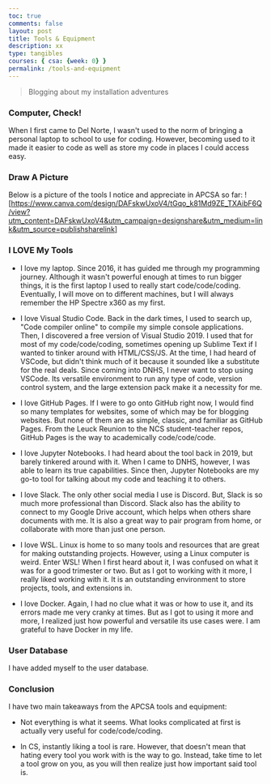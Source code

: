 ```yaml
---
toc: true
comments: false
layout: post
title: Tools & Equipment
description: xx
type: tangibles
courses: { csa: {week: 0} }
permalink: /tools-and-equipment
---
```


> Blogging about my installation adventures

### Computer, Check!

When I first came to Del Norte, I wasn't used to the norm of bringing a personal laptop to school to use for coding. However, becoming used to it made it easier to code as well as store my code in places I could access easy.

### Draw A Picture

Below is a picture of the tools I notice and appreciate in APCSA so far:
![https://www.canva.com/design/DAFskwUxoV4/tGqo_k81Md9ZE_TXAibF6Q/view?utm_content=DAFskwUxoV4&utm_campaign=designshare&utm_medium=link&utm_source=publishsharelink]

### I LOVE My Tools

- I love my laptop. Since 2016, it has guided me through my programming journey. Although it wasn't powerful enough at times to run bigger things, it is the first laptop I used to really start code/code/coding. Eventually, I will move on to different machines, but I will always remember the HP Spectre x360 as my first.

- I love Visual Studio Code. Back in the dark times, I used to search up, "Code compiler online" to compile my simple console applications. Then, I discovered a free version of Visual Studio 2019. I used that for most of my code/code/coding, sometimes opening up Sublime Text if I wanted to tinker around with HTML/CSS/JS. At the time, I had heard of VSCode, but didn't think much of it because it sounded like a substitute for the real deals. Since coming into DNHS, I never want to stop using VSCode. Its versatile environment to run any type of code, version control system, and the large extension pack make it a necessity for me.

- I love GitHub Pages. If I were to go onto GitHub right now, I would find so many templates for websites, some of which may be for blogging websites. But none of them are as simple, classic, and familiar as GitHub Pages. From the Leuck Reunion to the NCS student-teacher repos, GitHub Pages is the way to academically code/code/code.

- I love Jupyter Notebooks. I had heard about the tool back in 2019, but barely tinkered around with it. When I came to DNHS, however, I was able to learn its true capabilities. Since then, Jupyter Notebooks are my go-to tool for talking about my code and teaching it to others.

- I love Slack. The only other social media I use is Discord. But, Slack is so much more professional than Discord. Slack also has the ability to connect to my Google Drive account, which helps when others share documents with me. It is also a great way to pair program from home, or collaborate with more than just one person. 

- I love WSL. Linux is home to so many tools and resources that are great for making outstanding projects. However, using a Linux computer is weird. Enter WSL! When I first heard about it, I was confused on what it was for a good trimester or two. But as I got to working with it more, I really liked working with it. It is an outstanding environment to store projects, tools, and extensions in.

- I love Docker. Again, I had no clue what it was or how to use it, and its errors made me very cranky at times. But as I got to using it more and more, I realized just how powerful and versatile its use cases were. I am grateful to have Docker in my life.

### User Database

I have added myself to the user database.

### Conclusion

I have two main takeaways from the APCSA tools and equipment:

- Not everything is what it seems. What looks complicated at first is actually very useful for code/code/coding.

- In CS, instantly liking a tool is rare. However, that doesn't mean that hating every tool you work with is the way to go. Instead, take time to let a tool grow on you, as you will then realize just how important said tool is.
